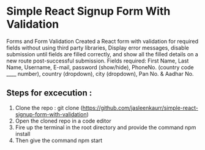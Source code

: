 # Simple React Signup Form With Validation
Forms and Form Validation
Created a React form with validation for required fields without using third party libraries, Display error messages, disable submission until fields are filled correctly, and show all the filled details on a new route post-successful submission. Fields required: First Name, Last Name, Username, E-mail, password (show/hide), PhoneNo. (country code ____ number), country (dropdown), city (dropdown), Pan No. & Aadhar No.

## Steps for excecution :

 1. Clone the repo : git clone (https://github.com/jasleenkaurr/simple-react-signup-form-with-validation)
 2. Open the cloned repo in a code editor 
 3. Fire up the terminal in the root directory and provide the command npm install
 4. Then give the command npm start
